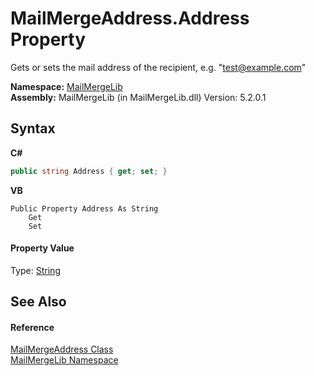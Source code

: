 # MailMergeAddress.Address Property 
 

Gets or sets the mail address of the recipient, e.g. "test@example.com"

**Namespace:**&nbsp;<a href="31c6ebbe-d683-7561-7308-5a5ee1f76bf5">MailMergeLib</a><br />**Assembly:**&nbsp;MailMergeLib (in MailMergeLib.dll) Version: 5.2.0.1

## Syntax

**C#**<br />
``` C#
public string Address { get; set; }
```

**VB**<br />
``` VB
Public Property Address As String
	Get
	Set
```


#### Property Value
Type: <a href="http://msdn2.microsoft.com/en-us/library/s1wwdcbf" target="_blank">String</a>

## See Also


#### Reference
<a href="5f52c2f4-422e-95db-0cd4-02a5b76d46eb">MailMergeAddress Class</a><br /><a href="31c6ebbe-d683-7561-7308-5a5ee1f76bf5">MailMergeLib Namespace</a><br />